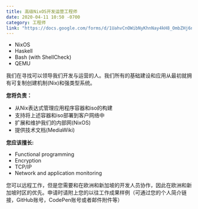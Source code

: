 ```yaml
---
title: 高级NixOS开发运营工程师
date: 2020-04-11 10:50 -0700
category: 工程师
link: "https://docs.google.com/forms/d/1UahvCnOWibNyKhnNay4kH8_OmbZHj6ngURW8BpvikGE/"
---
```


- NixOS
- Haskell
- Bash (with ShellCheck)
- QEMU

我们在寻找可以领导我们开发与运营的人。我们所有的基础建设和应用从最初就拥有可复制创建机制(Nix)和强类型系统。

**您将负责：**

- 从Nix表达式管理应用程序容器和iso的构建
- 支持将上述容器和iso部署到客户网络中
- 扩展和维护我们的内部网(NixOS)
- 提供技术文档(MediaWiki)

**您应该擅长:**

- Functional programming
- Encryption
- TCP/IP
- Network and application monitoring

您可以远程工作，但是您需要和在欧洲和新加坡的开发人员协作，因此在欧洲和新加坡时区的优先。申请时请附上您的以往工作成果样例（可通过您的个人简介链接，GitHub账号，CodePen账号或者邮件附件等）
